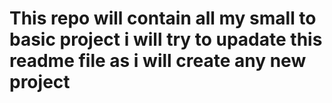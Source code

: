 # This repo will contain all my small to basic project i will try to upadate this readme file as i will create any new project